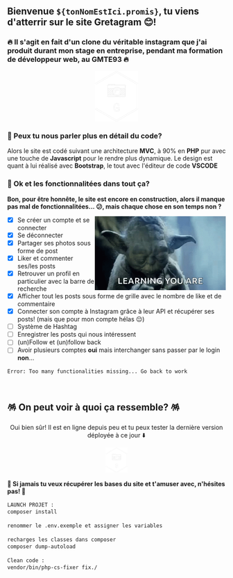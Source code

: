## Bienvenue `${tonNomEstIci.promis}`, tu viens d'atterrir sur le site Gretagram 😊!

### 🔥 Il s'agit en fait d'un clone du véritable instagram que j'ai produit durant mon stage en entreprise, pendant ma formation de développeur web, au GMTE93 🔥

<p align="center">
  <img align="center" width="20%" alt="GIF" src="/asset/img/gramLOGOWHITE.png"/>
</p>

### 🍥 Peux tu nous parler plus en détail du code?

Alors le site est codé suivant une architecture **MVC**, à 90% en **PHP** pur avec une touche de **Javascript** pour le rendre plus dynamique.
Le design est quant à lui réalisé avec **Bootstrap**, le tout avec l'éditeur de code **VSCODE**

### 🍜 Ok et les fonctionnalitées dans tout ça?

**Bon, pour être honnête, le site est encore en construction, alors il manque pas mal de fonctionnalitées... 😕, mais chaque chose en son temps non ?**

<img align="right" width="60%" alt="GIF" src="/asset/img/yoda1.gif"></img>

- [x] Se créer un compte et se connecter
- [x] Se déconnecter
- [x] Partager ses photos sous forme de post
- [x] Liker et commenter ses/les posts
- [x] Retrouver un profil en particulier avec la barre de recherche
- [x] Afficher tout les posts sous forme de grille avec le nombre de like et de commentaire
- [x] Connecter son compte à Instagram grâce à leur API et récupérer ses posts! (mais que pour mon compte hélas 😔)
- [ ] Système de Hashtag
- [ ] Enregistrer les posts qui nous intéressent
- [ ] (un)Follow et (un)follow back
- [ ] Avoir plusieurs comptes **oui** mais interchanger sans passer par le login **non**...

```
Error: Too many functionalities missing... Go back to work
```

&nbsp;

## 🪅 On peut voir à quoi ça ressemble? 🪅

<p align="center">Oui bien sûr! Il est en ligne depuis peu et tu peux tester la dernière version déployée à ce jour ⬇️ </p>
 <p align="center"><a href="">
    <img alt="Gretagram" width="50px" src="/asset/img/gramLOGOWHITE.png"/>
 </a></p>

**🚀 Si jamais tu veux récupérer les bases du site et t'amuser avec, n'hésites pas! 🚀**
```
LAUNCH PROJET :
composer install

renommer le .env.exemple et assigner les variables

recharges les classes dans composer
composer dump-autoload

Clean code :
vendor/bin/php-cs-fixer fix./
```
